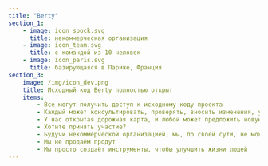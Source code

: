 ```yaml
---
title: "Berty"
section_1:
    - image: icon_spock.svg
      title: некоммерческая организация
    - image: icon_team.svg
      title: с командой из 10 человек
    - image: icon_paris.svg
      title: базирующаяся в Париже, Франция
section_3:
    image: /img/icon_dev.png
    title: Исходный код Berty полностью открыт
    items:
        - Все могут получить доступ к исходному коду проекта
        - Каждый может консультировать, проверять, вносить изменения, улучшать, писать отчеты о багах, производить аудит безопасности...
        - У нас открытая дорожная карта, и любой может предложить новую функцию
        - Хотите принять участие?
        - Будучи некоммерческой организацией, мы, по своей сути, не может получать прибыль
        - Мы не продаём продут
        - Мы просто создаёт инструменты, чтобы улучшить жизни людей
---
```


<!-- everything is done in layouts/_default/home.html -->
